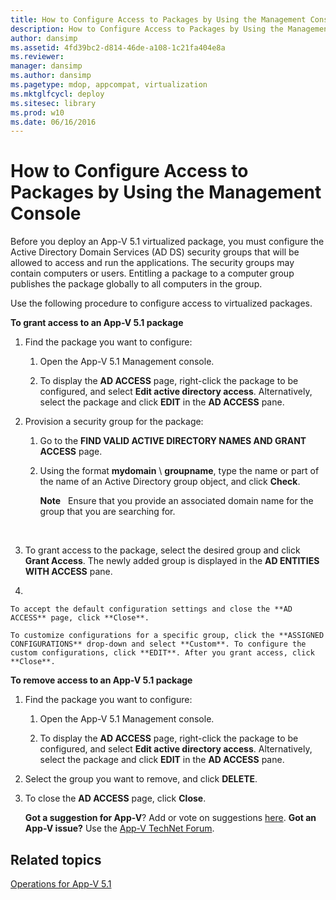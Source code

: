 ```yaml
---
title: How to Configure Access to Packages by Using the Management Console
description: How to Configure Access to Packages by Using the Management Console
author: dansimp
ms.assetid: 4fd39bc2-d814-46de-a108-1c21fa404e8a
ms.reviewer: 
manager: dansimp
ms.author: dansimp
ms.pagetype: mdop, appcompat, virtualization
ms.mktglfcycl: deploy
ms.sitesec: library
ms.prod: w10
ms.date: 06/16/2016
---
```



# How to Configure Access to Packages by Using the Management Console


Before you deploy an App-V 5.1 virtualized package, you must configure the Active Directory Domain Services (AD DS) security groups that will be allowed to access and run the applications. The security groups may contain computers or users. Entitling a package to a computer group publishes the package globally to all computers in the group.

Use the following procedure to configure access to virtualized packages.

**To grant access to an App-V 5.1 package**

1.  Find the package you want to configure:

    1.  Open the App-V 5.1 Management console.

    2.  To display the **AD ACCESS** page, right-click the package to be configured, and select **Edit active directory access**. Alternatively, select the package and click **EDIT** in the **AD ACCESS** pane.

2.  Provision a security group for the package:

    1.  Go to the **FIND VALID ACTIVE DIRECTORY NAMES AND GRANT ACCESS** page.

    2.  Using the format **mydomain** \\ **groupname**, type the name or part of the name of an Active Directory group object, and click **Check**.

        **Note**  
        Ensure that you provide an associated domain name for the group that you are searching for.

         

3.  To grant access to the package, select the desired group and click **Grant Access**. The newly added group is displayed in the **AD ENTITIES WITH ACCESS** pane.

4.  

    To accept the default configuration settings and close the **AD ACCESS** page, click **Close**.

    To customize configurations for a specific group, click the **ASSIGNED CONFIGURATIONS** drop-down and select **Custom**. To configure the custom configurations, click **EDIT**. After you grant access, click **Close**.

**To remove access to an App-V 5.1 package**

1.  Find the package you want to configure:

    1.  Open the App-V 5.1 Management console.

    2.  To display the **AD ACCESS** page, right-click the package to be configured, and select **Edit active directory access**. Alternatively, select the package and click **EDIT** in the **AD ACCESS** pane.

2.  Select the group you want to remove, and click **DELETE**.

3.  To close the **AD ACCESS** page, click **Close**.

    **Got a suggestion for App-V**? Add or vote on suggestions [here](http://appv.uservoice.com/forums/280448-microsoft-application-virtualization). **Got an App-V issue?** Use the [App-V TechNet Forum](https://social.technet.microsoft.com/Forums/home?forum=mdopappv).

## Related topics


[Operations for App-V 5.1](operations-for-app-v-51.md)

 

 





